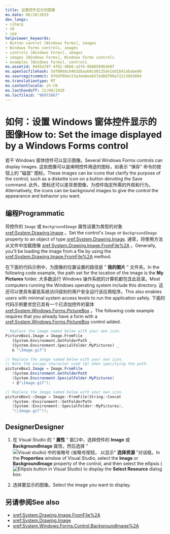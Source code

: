 ```yaml
---
title: 设置控件显示的图像
ms.date: 08/20/2019
dev_langs:
- csharp
- vb
- cpp
helpviewer_keywords:
- Button control [Windows Forms], images
- Windows Forms controls, images
- controls [Windows Forms], images
- images [Windows Forms], Windows Forms controls
- examples [Windows Forms], controls
ms.assetid: 9445af8f-4f62-48b0-a3f6-068058964b9f
ms.openlocfilehash: 5df0068c8462bbaab0cb0135de1dd1b91ababe06
ms.sourcegitcommit: 9f6df084c53a3da0ea657ed0d708a72213683084
ms.translationtype: MT
ms.contentlocale: zh-CN
ms.lasthandoff: 12/09/2020
ms.locfileid: "96972667"
---
```

# <a name="how-to-set-the-image-displayed-by-a-windows-forms-control"></a><span data-ttu-id="25838-102">如何：设置 Windows 窗体控件显示的图像</span><span class="sxs-lookup"><span data-stu-id="25838-102">How to: Set the image displayed by a Windows Forms control</span></span>

<span data-ttu-id="25838-103">若干 Windows 窗体控件可以显示图像。</span><span class="sxs-lookup"><span data-stu-id="25838-103">Several Windows Forms controls can display images.</span></span> <span data-ttu-id="25838-104">这些图像可以是阐明控件用途的图标，如表示 "保存" 命令的按钮上的 "磁盘" 图标。</span><span class="sxs-lookup"><span data-stu-id="25838-104">These images can be icons that clarify the purpose of the control, such as a diskette icon on a button denoting the Save command.</span></span> <span data-ttu-id="25838-105">此外，图标还可以是背景图像，为控件指定所需的外观和行为。</span><span class="sxs-lookup"><span data-stu-id="25838-105">Alternatively, the icons can be background images to give the control the appearance and behavior you want.</span></span>

## <a name="programmatic"></a><span data-ttu-id="25838-106">编程</span><span class="sxs-lookup"><span data-stu-id="25838-106">Programmatic</span></span>

<span data-ttu-id="25838-107">将控件的 `Image` 或 `BackgroundImage` 属性设置为类型的对象 <xref:System.Drawing.Image> 。</span><span class="sxs-lookup"><span data-stu-id="25838-107">Set the control's `Image` or `BackgroundImage` property to an object of type <xref:System.Drawing.Image>.</span></span> <span data-ttu-id="25838-108">通常，将使用方法从文件中加载图像 <xref:System.Drawing.Image.FromFile%2A> 。</span><span class="sxs-lookup"><span data-stu-id="25838-108">Generally, you'll be loading the image from a file by using the <xref:System.Drawing.Image.FromFile%2A> method.</span></span>

<span data-ttu-id="25838-109">在下面的代码示例中，为图像的位置设置的路径是 " **我的图片** " 文件夹。</span><span class="sxs-lookup"><span data-stu-id="25838-109">In the following code example, the path set for the location of the image is the **My Pictures** folder.</span></span> <span data-ttu-id="25838-110">大多数运行 Windows 操作系统的计算机都包含此目录。</span><span class="sxs-lookup"><span data-stu-id="25838-110">Most computers running the Windows operating system include this directory.</span></span> <span data-ttu-id="25838-111">这还可以使具有最低系统访问级别的用户安全运行该应用程序。</span><span class="sxs-lookup"><span data-stu-id="25838-111">This also enables users with minimal system access levels to run the application safely.</span></span> <span data-ttu-id="25838-112">下面的代码示例要求您已具有一个已添加控件的窗体 <xref:System.Windows.Forms.PictureBox> 。</span><span class="sxs-lookup"><span data-stu-id="25838-112">The following code example requires that you already have a form with a <xref:System.Windows.Forms.PictureBox> control added.</span></span>

```vb
' Replace the image named below with your own icon.
PictureBox1.Image = Image.FromFile _
   (System.Environment.GetFolderPath _
   (System.Environment.SpecialFolder.MyPictures) _
   & "\Image.gif")
```

```csharp
// Replace the image named below with your own icon.
// Note the escape character used (@) when specifying the path.
pictureBox1.Image = Image.FromFile
   (System.Environment.GetFolderPath
   (System.Environment.SpecialFolder.MyPictures)
   + @"\Image.gif");
```

```cpp
// Replace the image named below with your own icon.
pictureBox1->Image = Image::FromFile(String::Concat
   (System::Environment::GetFolderPath
   (System::Environment::SpecialFolder::MyPictures),
   "\\Image.gif"));
```

## <a name="designer"></a><span data-ttu-id="25838-113">Designer</span><span class="sxs-lookup"><span data-stu-id="25838-113">Designer</span></span>

1. <span data-ttu-id="25838-114">在 Visual Studio 的 " **属性** " 窗口中，选择控件的 **Image** 或 **BackgroundImage** 属性，然后选择 " ![ Visual studio) 中的省略号 (省略号按钮， ](./media/visual-studio-ellipsis-button.png) 以显示" **选择资源** "对话框。</span><span class="sxs-lookup"><span data-stu-id="25838-114">In the **Properties** window of Visual Studio, select the **Image** or **BackgroundImage** property of the control, and then select the ellipsis (![Ellipsis button in Visual Studio](./media/visual-studio-ellipsis-button.png)) to display the **Select Resource** dialog box.</span></span>

2. <span data-ttu-id="25838-115">选择要显示的图像。</span><span class="sxs-lookup"><span data-stu-id="25838-115">Select the image you want to display.</span></span>

## <a name="see-also"></a><span data-ttu-id="25838-116">另请参阅</span><span class="sxs-lookup"><span data-stu-id="25838-116">See also</span></span>

- <xref:System.Drawing.Image.FromFile%2A>
- <xref:System.Drawing.Image>
- <xref:System.Windows.Forms.Control.BackgroundImage%2A>
